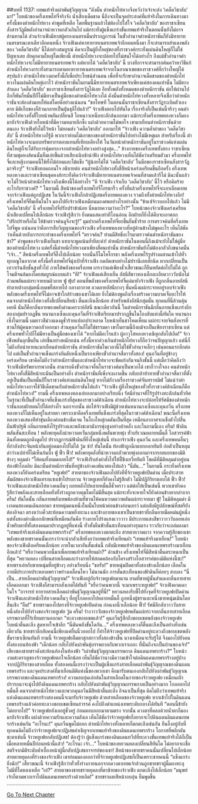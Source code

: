 ##บทที่ 1137: เทพแท้จริงเผ่าพันธุ์วิญญาณ
“ดังนั้น ตำหนักไท่หวงจึงหวังว่าเจ้าจะส่ง ‘เคล็ดวิชาลับ’ มา!”
ใบหน้าของครึ่งเทพไท่จี๋จริงจัง น้ำเสียงเด็ดขาด
นี่ถึงจะเป็นจุดประสงค์ที่แท้จริงในการเดินทางมาครั้งนี้ของตำหนักไท่หวง คำพูดที่เหลือ โดยพื้นฐานแล้วไม่ต้องไปใส่ใจ
‘เคล็ดวิชาลับ’ ของราชาเซียนสังสารวัฏมีพลังอำนาจน่าหวาดกลัวเกินไป แม้กระทั่งผู้แข็งแกร่งขั้นเทพแท้จริงในตอนนั้นยังไม่อาจต้านทานได้
ส่วนจ้าวเฟิงมีทาสผู้ครองเนตรหมื่นปรากฏการณ์ ในขั้วอำนาจตำหนักราชันก็ยังมีทายาทเนตรมรณะตาเดียวอีกคนหนึ่ง
จ้าวเฟิงแค่หาทายาทเนตรเทพเจ้าอีกคนหนึ่งมา ก็จะสามารถสำแดงพลังของ ‘เคล็ดวิชาลับ’ นี้ได้อย่างสมบูรณ์ คิดจะเป็นผู้ยิ่งใหญ่ของทั้งราชวงศ์กระทั่งแผ่นดินใหญ่ก็ไม่ใช่ปัญหาเลย
ภัยคุกคามใหญ่โตเพียงนี้ ตำหนักไท่หวงจะปล่อยไปไม่สนใจได้อย่างไร
ถึงแม้ขั้วอำนาจตำหนักไท่หวงจะไม่มีทายาทเนตรเทพเจ้า แต่หากได้ ‘เคล็ดวิชาลับ’ นี้ บางทีอาจจะสามารถค้นคว้าหาวิธีแก้ ตำหนักไท่หวงกระทั่งสามารถตามหาทายาทเนตรเทพเจ้าจากในอาณาเขตของราชวงศ์ที่กว้างใหญ่ได้
สรุปแล้ว ตำหนักไท่หวงมาครั้งนี้ก็เพื่อประโยชน์ส่วนตน เพื่อที่จะรักษาอำนาจเด็ดขาดของตำหนักไท่หวงในแผ่นดินใหญ่เอาไว้
ตำหนักราชันในยามนี้มีทายาทเนตรเทพเจ้าเพียงแค่สองคนเท่านั้น ไม่มีทางสำแดง ‘เคล็ดวิชาลับ’ ของราชาเซียนสังสารวัฏได้เลย
อีกทั้งพลังทั้งหมดของตำหนักราชัน ต่อให้ผ่านไปอีกกี่พันกี่หมื่นปีก็ไม่มีทางเป็นคู่มือของตำหนักไท่หวงได้
ดังนั้นตำหนักไท่หวงทั้งหลายจึงเชื่อว่าตำหนักราชันจะต้องส่งมอบให้แต่โดยดีอย่างแน่นอน
“ขอโทษที ในตอนนั้นราชาเซียนสังสารวัฏระเบิดตัวเองตาย มิติเก็บของก็ล้วนกลายเป็นฝุ่นธุลีไปแล้ว!”
จ้าวเฟิงตอบไปทันใด เรื่องจริงก็เป็นเช่นนี้จริงๆ
คนตำหนักไท่หวงทั้งสี่ใบหน้าพลันเปลี่ยนสี ไอหนาวเหน็บทะลักล้นออกมา
แม้กระทั่งครึ่งเทพหลงหวงก็มองมายังจ้าวเฟิงด้วยใบหน้าที่มีความหมายลึกซึ้ง แฝงด้วยความไม่พอใจ
เขามาเยือนตำหนักราชันด้วยตนเอง จ้าวเฟิงยังไม่ไว้หน้า ไม่ยอมส่ง ‘เคล็ดวิชาลับ’ ออกมาให้
“จ้าวเฟิง ความล้ำค่าของ ‘เคล็ดวิชาลับ’ นี้ ตำหนักไท่หวงก็รู้ดี พวกเราย่อมไม่เอาของของตำหนักราชันไปอย่างไม่มีเหตุผล สำหรับเรื่องนี้ ตำหนักไท่หวงจะมอบทรัพยากรตอบแทนที่เทียบเคียงให้ ในวันหน้าตำหนักราชันอยู่ในราชวงศ์แห่งแผ่นดินใหญ่ก็จะได้รับการคุ้มครองจากตำหนักไท่หวงอย่างสูงสุด…”
ข้างกายของครึ่งเทพทั้งสอง ราชาเซียนที่สวมชุดหงส์คนนั้นยิ้มเอ่ยขึ้นด้วยเสียงเนิบช้าน่าฟัง
ตำหนักไท่หวงเห็นได้ชัดว่าเตรียมตัวมา ครึ่งเทพไท่จี๋และหญิงงามคนนี้ใช้ทั้งไม้อ่อนและไม้แข็ง
“ผู้น้อยไม่ได้ ‘เคล็ดวิชาลับ’ ในมือของราชาเซียนสังสารวัฏมาจริงๆ!”
จ้าวเฟิงทอดถอนใจ อธิบายต่อ
คนตำหนักไท่หวงทั้งสี่สีหน้าเคร่งเครียดขึ้นอีกครั้ง
ครึ่งเทพหลงหวงและราชาเซียนชุดหงส์กระทั่งคิดว่าจ้าวเฟิงมีทายาทเนตรเทพเจ้าคนที่สามแล้วรึไม่ มิฉะนั้นแล้วจะไม่ไว้หน้าตำหนักไท่หวงถึงเพียงนี้ได้อย่างไร
“หึ จ้าวเฟิง เจ้าเก็บ ‘เคล็ดวิชาลับ’ นี้ไว้ หรือคิดร้ายอะไรกับราชวงศ์? ”
ในยามนี้ สีหน้าของครึ่งเทพไท่จี๋โกรธกริ้ว
ครั้งที่แล้วครึ่งเทพไท่จี๋จะเอาเลือดเทพจากจ้าวเฟิงแต่ถูกปฏิเสธ ในวันนี้จ้าวเฟิงก็กล้าปฏิเสธครึ่งเทพหลงหวง รวมถึงทั้งตำหนักไท่หวงอีก!
ครึ่งเทพไท่จี๋ยิ้มเย็นในใจ มองไปยังจ้าวเฟิงเหมือนมองศพอย่างไรอย่างนั้น
“ข้าแซ่จ้าวบอกไปแล้ว ไม่มี ‘เคล็ดวิชาลับ’ นี้ ครึ่งเทพไท่จี๋ปรักปรำข้าน้อย นี่หมายความว่าอะไร?”
ใบหน้าของจ้าวเฟิงเคร่งเครียด น้ำเสียงเปลี่ยนไปเล็กน้อย
จ้าวเฟิงรู้สึกว่า ยิ่งตนแสดงท่าทีโอนอ่อน อีกฝ่ายก็ยิ่งได้คืบจะเอาศอก
“ปรักปรำหรือไม่ ให้ข้าตรวจค้นดูจึงจะรู้!”
มุมปากครึ่งเทพไท่จี๋ยกขึ้นยิ้มชั่วร้าย
การตรวจค้นที่ครึ่งเทพไท่จี๋พูด แน่นอนว่าคือการสืบวิญญาณของจ้าวเฟิง
ครึ่งเทพหลงหวงที่อยู่ด้านข้างไม่พูดอะไร เห็นได้ชัดว่าเห็นด้วยกับการกระทำของครึ่งเทพไท่จี๋
“ตรวจค้น? ท่านมีสิทธิ์อะไรมาตรวจค้นตำหนักราชันของข้า?”
คำพูดของจ้าวเฟิงเย็นชา แทบจะพูดเน้นย้ำทีละคำ!
ตำหนักราชันในตอนนี้ถึงแม้จะยังไม่ใช่คู่มือของตำหนักไท่หวง แต่ครั้งนี้ตำหนักไท่หวงมาเพียงสี่คนเท่านั้น ตำหนักราชันยังไม่ต้องกลัวถึงขนาดนั้น
“เจ้า…”
สีหน้าครึ่งเทพไท่จี๋อึ้งไปเล็กน้อย จากนั้นก็โมโหโกรธา พลังครึ่งเทพไร้รูปร่างผสานเข้าไปทั่วทุกอณูในอากาศ
ครั้งนี้ครึ่งเทพไท่จี๋มุ่งเป้าที่จ้าวเฟิง กดอัดเขาอย่างไม่ปรานีเลยสักนิด
หากเปลี่ยนเป็นเทวาเร้นลับชั้นสูงทั่วไป ภายใต้พลังของครึ่งเทพ เกรงว่าแค่เพียงชั่วเสี้ยวขณะก็ยืนหยัดต่อไปไม่ได้ ถูกโจมตีจนล้มลงโดยสมบูรณ์แบบแล้ว
“หึ!”
จ้าวเฟิงแค่เสียงเย็น อัสนีสีขาวทองเล็กละเอียดวาววับนับไม่ถ้วนพลันแผ่กระจายบนผิวกาย
ฟู่ ฟุ่บ!
ตอนที่พลังของครึ่งเทพไท่จี๋แผ่มายังจ้าวเฟิง ก็ถูกกลิ่นอายอัสนีทำลายล้างกลุ่มหนึ่งบดขยี้สลายไป
กลางอากาศ ลวดลายอัสนีบางๆ ชั้นหนึ่งแผ่กระจายอยู่รอบจ้าวเฟิง พลังของครึ่งเทพไท่จี๋ไม่อาจเข้าใกล้ร่างของเขาได้เลย ยิ่งไม่ต้องพูดถึงเรื่องสร้างความบาดเจ็บอะไรให้
คนจากตำหนักไท่หวงทั้งสี่เปลี่ยนสีหน้า ตื่นตะลึงเล็กน้อย
สำหรับพลังอัสนีกลุ่มนั้น ทุกคนที่นี่ล้วนคุ้นเคยดี นั่นก็คือกลิ่นอายของพลังด่านเคราะห์อัสนี
ขณะเดียวกันนี้ ในตำหนักราชันมีกลิ่นอายแข็งแกร่งอีกสองกลุ่มปรากฏขึ้น
หนานกงเซิ่งและคุนอวิ๋นที่จ้าวเฟิงเรียกมาปรากฏขึ้นในโถงลับแห่งนี้ทันใด
หนานกงเซิ่งในยามนี้ ผมยาวสีม่วงแดงดูชั่วร้ายแปลกประหลาด ใบหน้าเย็นชาโหดเหี้ยม แผ่กระจายจิตสังหารที่ชวนให้ผู้คนหวาดกลัวออกมา
ส่วนคุนอวิ๋นก็ไม่ใช่ธรรมดา เขาในยามนี้ถึงแม้จะเป็นเพียงราชาเซียน แต่ครึ่งเทพทั่วไปก็ไม่มีทางเป็นคู่มือของเขาได้
“หากไม่มีอะไรแล้ว ผู้อาวุโสหลงหวงเชิญกลับไปเถิด!”
จ้าวเฟิงพลันลุกขึ้นยืน เอ่ยขึ้นอย่างหนักแน่น
ครั้งนี้หากล่วงเกินตำหนักไท่หวงก็ถือว่าจนปัญญาแล้ว
แต่นี่ก็ไม่ถึงกับนำหายนะมาเยือนตำหนักราชัน
ตำหนักราชันในเวลานี้ไม่ใช่ขั้วอำนาจเล็กๆ เช่นตอนแรกอีกต่อไป แต่เป็นขั้วอำนาจแข็งแกร่งอันดับหนึ่งเป็นรองเพียงขั้วอำนาจสี่ดาวทั้งสอง!
คุนอวิ๋นที่อยู่ข้างๆ เคร่งเครียด เขาคิดไม่ถึงว่าตำหนักราชันและตำหนักไท่หวงจะขัดแย้งกันจนถึงขั้นนี้
แต่เมื่อว่าคิดถึงว่าจ้าวเฟิงมีทรัพยากรพวกนั้น สามารถดึงขั้วอำนาจอื่นในราชวงศ์มาเป็นพวกได้ เขาก็วางใจลง
คนตำหนักไท่หวงทั้งสี่มีสีหน้าทะมึนเป็นอย่างยิ่ง
ตำหนักราชันที่เพิ่งจะผงาดขึ้น กลับกล้าท้าทายขั้วอำนาจสี่ดาวที่ตั้งอยู่เป็นพันเป็นหมื่นปีในราชวงศ์แห่งแผ่นดินใหญ่
หากไม่กังวลเรื่องราชวงศ์จันทราทมิฬ ไม่แน่ว่าตำหนักไท่หวงอาจใช้วิธีเด็ดขาดกับตำหนักราชันไปแล้ว
“จ้าวเฟิง ผู้ยิ่งใหญ่ของทั่วทั้งราชวงศ์ต้าเฉียนก็คือตำหนักไท่หวง!”
ยามนี้ ครึ่งเทพหลงหลงเอ่ยออกมาอย่างเรียบนิ่ง รัศมีอำนาจที่ไร้รูปร่างทะลักล้นทั่วทิศ
ในฐานะที่เป็นขั้วอำนาจที่แข็งแกร่งที่สุดของราชวงศ์ต้าเฉียน ตำหนักไท่หวงจะปล่อยให้รัศมีของตำหนักราชันกลบฝ่ายตนไปได้อย่างไร
นอกจากนั้น ต่อให้จ้าวเฟิงมีผู้ช่วยเช่นหนานกงเซิ่งและคุนอวิ๋น ครึ่งเทพหลงหวงก็ไม่เห็นอยู่ในสายตา เพราะเขาคือครึ่งเทพที่แข็งแกร่งที่สุดในราชวงศ์ต้าเฉียน!
ขณะนี้ครึ่งเทพหลงหวงแสดงทีท่าขุ่นเคืองค่อนข้างชัดเจน
ในโถงใหญ่กดดันเป็นที่สุด เหมือนอากาศจะแข็งตัวไปสิ้น
ผืนฟ้าปฐพี กลิ่นอายพลังไร้รูปร่างและพลังชะตามังกรพุ่งสูงอย่างบ้าคลั่ง
และในยามนี้เอง
ครืน!
ฟ้าดินพลันสั่นสะเทือน !
พลังพายุคลั่งน่าหวาดหวั่นกลุ่มหนึ่งพลันพวยพุ่ง
ทั่วบริเวณหลายหมื่นลี้ ไอสวรรค์ฟ้าดินทั้งหมดถูกดึงดูดไป
ปรากฏการณ์ฟ้าดินที่ยิ่งใหญ่เช่นนี้ ทำเอาจ้าวเฟิง คุนอวิ๋น และครึ่งเทพคนอื่นๆ ที่กำลังประจันหน้ากันอยู่อดมองไปไม่ได้
วู้ม ซ่า!
ทันใดนั้น ท้องฟ้าถูกฉีกแยกออกทันที ก่อตัวเป็นหลุมดำว่างเปล่าที่ไม่เห็นก้นบึ้ง
ฟู่ ฟิ้ว ฟิ้ว!
พลังพายุคลั่งที่น่าหวาดกลัวพวยพุ่งออกมาจากรอยแยกของมิติข้างๆ หลุมดำ
“ให้คนทั้งหมดถอยไป!”
จ้าวเฟิงรีบส่งคำสั่งไปให้ปี้ชิงเยวี่ยทันที
โชคดีที่มิติหลุมดำอยู่บนท้องฟ้าไกลลิบ มิฉะนั้นตำหนักราชันที่อยู่ข้างล่างคงพินาศลงไปแล้ว
“นี่มัน…”
ในยามนี้ กระทั่งครึ่งเทพหลงหวงก็ยังเคร่งเครียด
“หยูเฟย!”
สายตาของจ้าวเฟิงมองไปยังที่ที่จ้าวหยูเฟยปิดด่าน
เมื่อประสาทสัมผัสของจ้าวเฟิงแทรกแซงเข้าไปรบกวน จ้าวหยูเหยก็ยังคงไม่รู้สึกตัว ไม่มีปฏิกิริยาตอบโต้
ฟิ้ว ฟิ้ว!
จ้าวเฟิงและตำหนักไท่หวงคนอื่นๆ ถอยหลังไปหลายหมื่นลี้ชั่วคราว
แต่ต่อให้เป็นเช่นนี้ พวกเขายังคงรู้สึกว่าพลังและสายเลือดทั่งทั้งร่างถูกควบคุมโดยไม่มีสิ้นสุด แม้กระทั่งจะหายใจก็ยังค่อนข้างยากลำบาก
ครืน!
ทันใดนั้น กลิ่นอายพลังเทพต้องห้ามที่ชวนให้คนหวาดผวาพลันแผ่กระจายมา
ฟู่!
ในมิติหลุมดำ มีเงาคนสองคนเดินออกมา
ชายหนุ่มคนหนึ่งในนั้นใบหน้าค่อนข้างอ่อนเยาว์ แต่กลับมีรูปลักษณ์ที่สตรียังต้องอิจฉา ตรงหว่างคิ้วสะท้อนความหยิ่งทะนง
และข้างกายของเขาเป็นชายชราที่กลิ่นอายมืดหม่นผู้หนึ่ง
แต่ทั้งสองต่างมีเอกลักษณ์ที่เหมือนกันคือ ร่างกายโปร่งแสงแวววาว มีประกายแสงสีขาววาววับลอยเอ่อ
ชั่วพริบตาที่ทั้งสองคนมาปรากฏอยู่ที่แห่งนี้ ทั่วทั้งผืนฟ้าสั่นสะเทือนอย่างรุนแรง ราวกับว่าจะถล่มลงมา
“เทพแท้จริงแห่งดินแดนเทพรกร้าง!”
ครึ่งเทพหลงหวงตกตะลึง สายตาหวาดผวา
จากความรู้สึกของเขา พลังของชายชราคนนั้นเกรงว่าจะน่ากลัวเสียยิ่งกว่าเทพแท้จริงเทียนฝา
“เทพแท้จริงมาเยือน!”
ใบหน้าของจ้าวเฟิงตึงเครียดเล็กน้อย
ภายในเวลาอันสั้นเช่นนี้ กลับมีเทพแท้จริงของดินแดนเทพรกร้างมาเยือนอีกแล้ว!
“หรือว่าคนพวกนี้มาเพื่อเทพแท้จริงเทียนฝา?”
ด้านข้าง ครึ่งเทพไท่จี๋มีสีหน้าตื่นตระหนกเป็นที่สุด
“หยวนหลง เปลี่ยนสายเลือดและร่างกายให้สอดคล้องกับโครงสร้างไอสวรรค์ของมิติแห่งนี้ซะ!”
ชายชราเอ่ยกับชายหนุ่มที่อยู่ข้างๆ อย่างเรียบนิ่ง
“ขอรับ!”
ชายหนุ่มปิดตาทั้งสองข้างเล็กน้อย เลือดในกายมีประกายประหลาดพราวพร่างเคลื่อนไหว
ไม่นานนัก การสั่นสะเทือนของฟ้าดินก็ค่อยๆ สงบลง
“นี่เป็น…สายเลือดเผ่าพันธุ์วิญญาณ!”
จ้าวเฟิงอยู่กับจ้าวหยูเฟยมานาน ยามที่ชายผู้นั้นสำแดงกลิ่นอายสายเลือดออกมา จ้าวเฟิงก็สามารถสังเกตได้ทันที
“หรือว่าคนพวกนี้ จะมาเพราะหยูเฟย!”
จ้าวเฟิงคาดเดาในใจ
“อาจารย์ ทายาทสายเลือดเผ่าพันธุ์วิญญาณอยู่ที่นี่!”
หยวนหลงรีบชี้ไปยังจุดที่จ้าวหยูเฟยปิดด่าน
จ้าวเฟิงและตำหนักไท่หวงคนอื่นๆ ที่อยู่ไกลออกไปหลายหมื่นลี้ ถูกหนึ่งผู้ชราและหนึ่งชายหนุ่มเมินโดยสิ้นเชิง
“อืม!”
ชายชรามองไปตรงที่จ้าวหยูเฟยปิดด่าน ก่อนงอนิ้วเล็กน้อย
ฟิ้ว!
รัศมีลึกลับวาววับสายหนึ่งส่องไปยังร่างของจ้าวหยูเฟย
วู้ม ครืน!
ร่างวาววับของจ้าวหยูเฟยพลันแผ่กระจายกลิ่นอายสายเลือดบรรพกาลที่ไร้เทียมทานออกมา
“ทะลวงขอบเขตแล้ว!”
คุนอวิ๋นรู้สึกถึงขอบเขตพลังของจ้าวหยูเฟย ใบหน้าตื่นตะลึง สูดหายใจเข้าลึก
“นี่มันพลังขั้นใดกัน…”
ครึ่งเทพหลงหวงก็ตื่นตะลึงเป็นอย่างยิ่งเช่นเดียวกัน
ชายชราลึกลับคนนี้เพียงแค่ยื่นนิ้วออกไป ก็ทำให้จ้าวหยูเฟยที่ปิดด่านอยู่ทะลวงถึงขอบเขตพลังขั้นราชาเซียนทันที
ยามนี้ จ้าวหยูเฟยลืมตาสุกสกาวทั้งสองข้างขึ้น
นางเหมือนจะรับรู้ได้ จึงมองไปยังคนทั้งสองบนท้องฟ้า
“เด็กน้อย กลับไปยังเผ่าพันธุ์บรรพกาลกับพวกเราเถอะ ที่นั่นถึงจะเป็นบ้านของเจ้า!”
เสียงของชายชราดังสะท้อนก้องในท้องฟ้า
“เผ่าพันธุ์วิญญาณบรรพกาล ดินแดนเทพรกร้าง?”
ใบหน้างามสะคราญของจ้าวหยูเฟยตกใจเล็กน้อย
เห็นได้ชัดว่านางมีความเข้าใจต่อดินแดนเทพรกร้างอยู่บ้าง
จากปฏิกิริยาของสายเลือด ทั้งสองคนนี้เกรงว่าจะเป็นผู้แข็งแกร่งสายเลือดเผ่าพันธุ์วิญญาณของดินแดนเทพรกร้าง
และจุดประสงค์ที่มาเยือนมิติแห่งนี้ของพวกเขา คือมารับตนเองกลับไปยังเผ่าพันธุ์วิญญาณบรรพกาลของดินแดนเทพรกร้าง!
ความอบอุ่นเอ่อล้นในสายเลือดในกายของจ้าวหยูเฟย เหมือนเฝ้าปรารถนาจะมุ่งไปยังดินแดนเทพรกร้าง กลับไปยังเผ่าพันธุ์วิญญาณบรรพกาลเป็นอย่างมาก
ไกลออกไปหมื่นลี้ คนจากตำหนักไท่หวงและพวกคุนอวิ๋นมีสีหน้าตื่นตะลึง อิจฉาเป็นที่สุด
คิดไม่ถึงว่าเทพแท้จริงแห่งดินแดนเทพรกร้างสองคนนี้จะมารับจ้าวหยูเฟย
ด้วยสายเลือดของจ้าวหยูเฟย หากเข้าไปในดินแดนเทพรกร้างแล้วค่อยทะลวงขอบเขตเซียนสวรรค์ คงไปถึงตำแหน่งเทพระดับกลางได้ทันที
“ตอนนี้ข้ายังไม่อยากไป!”
จ้าวหยูเฟยลังเลอยู่ชั่วครู่ ก่อนตอบออกมาตามตรง
จากนั้น ดวงตาที่คลอด้วยน้ำตาก็มองมายังจ้าวเฟิง แฝงด้วยความรักและความลังเล
เห็นได้ชัดว่าจ้าวหยูเฟยก็อยากจะไปดินแดนดินแดนเทพรกร้างเช่นกัน
“อะไรนะ!”
คุนอวิ๋นพูดไม่ออก
ตำหนักไท่หวงทั้งหลายก็ตกตะลึงเช่นกัน ยืนอึ้งอยู่กับที่
ทุกคนคิดไม่ถึงว่าจ้าวหยูเฟยจะปฏิเสธคำเชิญจากเทพแท้จริงของดินแดนเทพรกร้าง
โอกาสที่พลิกผันชะตาเช่นนี้ จ้าวหยูเฟยกลับปฏิเสธ!
ต้องรู้ว่า ผู้แข็งแกร่งของดินแดนทวีปที่ทะลวงขั้นเทพแท้จริงได้ก็เป็นเมื่อหลายหมื่นปีก่อนหน้านี้แล้ว!
“อะไรนะ เจ้า…”
ใบหน้าของหยวนหลงเปลี่ยนสีทันใด ไม่อยากจะเชื่อ
สตรีจากมิติระดับต่ำเบื้องหน้าผู้นี้กลับปฏิเสธอาจารย์ของเขา!
สีหน้าของชายชราคนนั้นเปลี่ยนไปเล็กน้อย สายตาหยุดลงที่ร่างของจ้าวเฟิง
เขาย่อมมองออกว่าที่จ้าวหยูเฟยปฏิเสธก็เป็นเพราะชายคนนี้
“แข็งแกร่งยิ่งนัก!”
เสี้ยวขณะนี้ จ้าวเฟิงรู้สึกว่าทั่วทั้งร่างกายนอกจากดวงตาเทพเจ้าล้วนถูกชายชราผู้นี้มองทะลุ ไม่มีที่ใดหลงเหลือ
“เอ๋?”
สายตาของชายชราหยุดลงที่ตาซ้ายของจ้าวเฟิง ตกตะลึงไปเล็กน้อย
“มนุษย์ เจ้าก็ตามพวกเราไปดินแดนเทพรกร้างด้วยเถิด!”
ชายชราเผยสีหน้าอบอุ่น ยิ้มพูดขึ้น
…………………………………………………………………..


[Go To Next Chapter]( ./375.md)